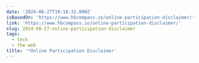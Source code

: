```yaml
---
date: '2024-08-27T19:18:32.000Z'
isBasedOn: 'https://www.hbcompass.io/online-participation-disclaimer/'
link: 'https://www.hbcompass.io/online-participation-disclaimer/'
slug: 2024-08-27-online-participation-disclaimer
tags:
  - tech
  - the web
title: '*Online Participation Disclaimer'
---
```

 
